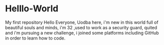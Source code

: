 # Helllo-World
My first repository
Hello Everyone, Uodba here, i'm new in this world full of beautiful souls and minds, i'm 32 ,used to work as a security guard, quited and i'm pursuing a new challenge, i joined some platforms including GitHub in order to learn how to code.
